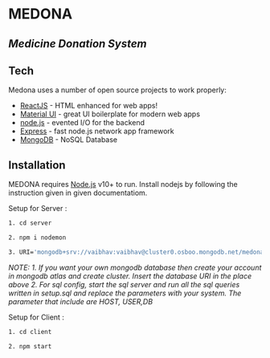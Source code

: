 # MEDONA
## _Medicine Donation System_

## Tech

Medona uses a number of open source projects to work properly:

- [ReactJS] - HTML enhanced for web apps!
- [Material UI] - great UI boilerplate for modern web apps
- [node.js] - evented I/O for the backend
- [Express] - fast node.js network app framework 
- [MongoDB] - NoSQL Database



## Installation

MEDONA requires [Node.js](https://nodejs.org/) v10+ to run. Install nodejs by following the instruction given in given documentatiom.

Setup for Server : 

```sh
1. cd server
```
```sh
2. npm i nodemon
```
```sh
3. URI='mongodb+srv://vaibhav:vaibhav@cluster0.osboo.mongodb.net/medona?retryWrites=true&w=majority' HOST=remotemysql.com USER=EWZGKF852l DB=EWZGKF852l PASSWORD=FLxHhfD0mY email=medonadbd@gmail.com password=Medona.1234  nodemon app.js
```
_NOTE:_
_1. If you want your own mongodb database then create your account in mongodb atlas and create cluster. Insert the database URI in the place above_
_2. For sql config, start the sql server and run all the sql queries written in setup.sql and replace the parameters with your system. The parameter that include are HOST, USER,DB_

Setup for Client : 

```sh
1. cd client
```
```sh
2. npm start
```







   [dill]: <https://github.com/joemccann/dillinger>
   [git-repo-url]: <https://github.com/joemccann/dillinger.git>
   [john gruber]: <http://daringfireball.net>
   [df1]: <http://daringfireball.net/projects/markdown/>
   [markdown-it]: <https://github.com/markdown-it/markdown-it>
   [Ace Editor]: <http://ace.ajax.org>
   [node.js]: <http://nodejs.org>
   [Twitter Bootstrap]: <http://twitter.github.com/bootstrap/>
   [jQuery]: <http://jquery.com>
   [Material UI]: <https://material-ui.com>
   [express]: <http://expressjs.com>
   [ReactJS]: <https://reactjs.org>
   [MongoDB]: <https://www.mongodb.com/>


